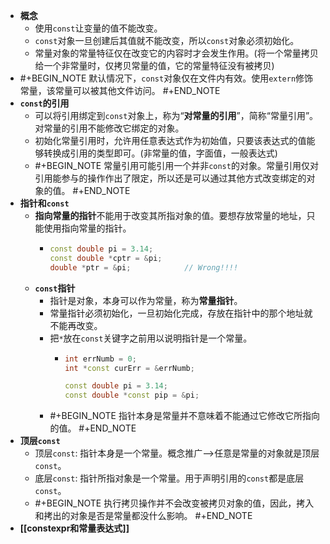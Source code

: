 - **概念**
	- 使用`const`让变量的值不能改变。
	- `const`对象一旦创建后其值就不能改变，所以`const`对象必须初始化。
	- 常量对象的常量特征仅在改变它的内容时才会发生作用。(将一个常量拷贝给一个非常量时，仅拷贝常量的值，它的常量特征没有被拷贝)
- #+BEGIN_NOTE
  默认情况下，`const`对象仅在文件内有效。使用`extern`修饰常量，该常量可以被其他文件访问。
  #+END_NOTE
- **`const`的引用**
	- 可以将引用绑定到`const`对象上，称为“**对常量的引用**”，简称“常量引用”。对常量的引用不能修改它绑定的对象。
	- 初始化常量引用时，允许用任意表达式作为初始值，只要该表达式的值能够转换成引用的类型即可。(非常量的值，字面值，一般表达式)
	- #+BEGIN_NOTE
	  常量引用可能引用一个并非`const`的对象。常量引用仅对引用能参与的操作作出了限定，所以还是可以通过其他方式改变绑定的对象的值。
	  #+END_NOTE
- **指针和`const`**
	- **指向常量的指针**不能用于改变其所指对象的值。要想存放常量的地址，只能使用指向常量的指针。
		- ```C++
		  const double pi = 3.14;
		  const double *cptr = &pi;
		  double *ptr = &pi;			// Wrong!!!!
		  ```
	- **`const`指针**
		- 指针是对象，本身可以作为常量，称为**常量指针**。
		- 常量指针必须初始化，一旦初始化完成，存放在指针中的那个地址就不能再改变。
		- 把`*`放在`const`关键字之前用以说明指针是一个常量。
			- ```C++
			  int errNumb = 0;
			  int *const curErr = &errNumb;
			  
			  const double pi = 3.14;
			  const double *const pip = &pi;
			  ```
		- #+BEGIN_NOTE
		  指针本身是常量并不意味着不能通过它修改它所指向的值。
		  #+END_NOTE
- **顶层`const`**
	- 顶层`const`: 指针本身是一个常量。概念推广-->任意是常量的对象就是顶层`const`。
	- 底层`const`: 指针所指对象是一个常量。用于声明引用的`const`都是底层`const`。
	- #+BEGIN_NOTE
	  执行拷贝操作并不会改变被拷贝对象的值，因此，拷入和拷出的对象是否是常量都没什么影响。
	  #+END_NOTE
- **[[constexpr和常量表达式]]**